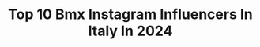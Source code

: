 ---
title: Top 10 Bmx Instagram Influencers In Italy In 2024
description: >-
  Find top bmx Instagram influencers in Italy in 2024. Most popular hashtags: #bmx #motorsport #style.
platform: Instagram
hits: 8
text_top: Analyze the top-rated Instagram accounts on inBeat.
text_bottom: inBeat aggregates 8 Instagram influencers like this in Italy for you to connect with.
profiles:
  - username: "artemkarpov492"
    fullname: >-
      18 y.o
    bio: >-
      My Sponsor 🔥@ridescootershop 🔥
    location: "Italy"
    followers: 5603
    engagement: 2284
    commentsToLikes: 0.024335
    id: ck9we7713ixlb0j780xz3624e
    verified: false
    hashtags: "#ethicdtc, #belarus, #ethicdtcscooters, #sport"
  - username: "e30queen"
    fullname: >-
      CT
    bio: >-
      BMW E30’s E24 E28 Audi RS4 Car Enthusiast @e30_jv 🤴🏽❤️
    location: "Italy"
    followers: 27558
    engagement: 179
    commentsToLikes: 0.019742
    id: ck13aa4e2pdku0i197t4n2wp2
    verified: false
    hashtags: "#c141ret, #classiccars, #carcaricature, #e30lifestyle"
  - username: "kristine.garklava"
    fullname: >-
      KRISTINE GARKLAVA
    bio: >-
      🇱🇻🇺🇦TV ANCHOR, PUBLIC FIGURE. World Wildlife Fund ambassador. 🐻‍❄️Winner of #maskedsinger2023 Latvia. DM: Kristine.Garklava@gmail.com
    location: "Italy"
    followers: 72751
    engagement: 333
    commentsToLikes: 0.010090
    id: ck5hkkmt8ilcs0i11pi11y5fx
    verified: false
    hashtags: "#tenerife, #love, #sadarb, #rekl"
  - username: "nickpescetto"
    fullname: >-
      Nick Pescetto
    bio: >-
      M̷ᴏᴠᴇᶜᴿᴱᴬᵀᴱC̷ᴏɴɴᴇᴄᴛ 📍Ericeira 📸 @nickpescettopresets 🎥 @yourcreativeacademy
    location: "Italy"
    followers: 335292
    engagement: 108
    commentsToLikes: 0.014026
    id: ck0ub1igbdi1k0i191xfalm92
    verified: true
    hashtags: "#gopro, #morocco, #ericeira, #marocco"
  - username: "dilettacurra"
    fullname: >-
      •🔥•DC•🔥•
    bio: >-
      Dile ❤ Bratislava🇸🇰Wien🇦🇹Italy(Calabria)🇮🇹 @dilettacurra
    location: "Italy"
    followers: 7458
    engagement: 805
    commentsToLikes: 0.017173
    id: ck9hahvx2clw70j78m2iibib5
    verified: false
    hashtags: "#likesforlikes, #africa, #bmx, #melbourne"
  - username: "ivop26"
    fullname: >-
      ivo pasquettin
    bio: >-
      🇮🇹 ITALIAN DIRT JUMP CHAMPION 2019 Como, 25 Sponsored: @fornlab @bulk @switch_components ULTIMO VIDEO 👇🏻
    location: "Italy"
    followers: 20869
    engagement: 1141
    commentsToLikes: 0.013422
    id: ck6u9e2xbx0ox0j71bfwr3v6v
    verified: false
    hashtags: "#motocross, #barspin, #2020, #backflip"
  - username: "andervalentin"
    fullname: >-
      Ander Valentin
    bio: >-
      Piloto Motocross MX1 - MXGP •🥇🥈🥉🥉Cto. Esp. MX1 •🥇🥇🥈Cto. Esp. MX2 •🥇 Trofeo nacional Sub-18 MX2 •🥇 Promesas 85cc •🥈 Alevin 65cc •🥉 Europeo Mx2 Italia
    location: "Italy"
    followers: 14170
    engagement: 737
    commentsToLikes: 0.016137
    id: ck5c68sx64ye40i11t6p7ec5n
    verified: false
    hashtags: "#offroad, #dirt, #fxr, #fourstroke"
  - username: "legorcicli"
    fullname: >-
      Legor Cicli
    bio: >-
      Framebuilder, i check my account 1time for week, email if you want contact with me:📩 info@legorcicli.it carrer pere IV 29/35 2-5 08018 barcelona spain
    location: "Italy"
    followers: 19739
    engagement: 376
    commentsToLikes: 0.017642
    id: ck0vzu1lrawhy0i19j5d3izph
    verified: false
    hashtags: "#iridelegor, #gravelbike, #gravelgrinder, #framebuilderlife"
---